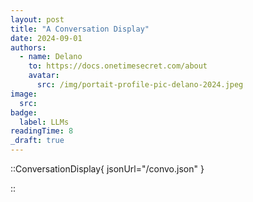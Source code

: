 ```yaml
---
layout: post
title: "A Conversation Display"
date: 2024-09-01
authors:
  - name: Delano
    to: https://docs.onetimesecret.com/about
    avatar:
      src: /img/portait-profile-pic-delano-2024.jpeg
image:
  src:
badge:
  label: LLMs
readingTime: 8
_draft: true
---
```



::ConversationDisplay{ jsonUrl="/convo.json" }

::
